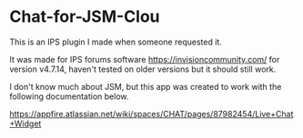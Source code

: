 # Chat-for-JSM-Clou
This is an IPS plugin I made when someone requested it.

It was made for IPS forums software https://invisioncommunity.com/ for version v4.7.14, haven't tested on older versions but it should still work.

I don't know much about JSM, but this app was created to work with the following documentation below.

https://appfire.atlassian.net/wiki/spaces/CHAT/pages/87982454/Live+Chat+Widget
